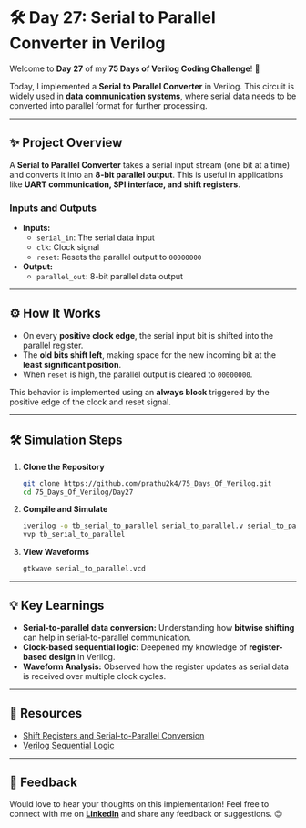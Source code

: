 # 🛠️ Day 27: Serial to Parallel Converter in Verilog  

Welcome to **Day 27** of my **75 Days of Verilog Coding Challenge**! 🚀  

Today, I implemented a **Serial to Parallel Converter** in Verilog. This circuit is widely used in **data communication systems**, where serial data needs to be converted into parallel format for further processing.  

---  

## ✨ Project Overview  

A **Serial to Parallel Converter** takes a serial input stream (one bit at a time) and converts it into an **8-bit parallel output**. This is useful in applications like **UART communication, SPI interface, and shift registers**.  

### **Inputs and Outputs**  
- **Inputs:**  
  - `serial_in`: The serial data input  
  - `clk`: Clock signal  
  - `reset`: Resets the parallel output to `00000000`  
- **Output:**  
  - `parallel_out`: 8-bit parallel data output  

---  

## ⚙️ How It Works  

- On every **positive clock edge**, the serial input bit is shifted into the parallel register.  
- The **old bits shift left**, making space for the new incoming bit at the **least significant position**.  
- When `reset` is high, the parallel output is cleared to `00000000`.  

This behavior is implemented using an **always block** triggered by the positive edge of the clock and reset signal.  

---  

## 🛠️ Simulation Steps  

1. **Clone the Repository**  
   ```bash
   git clone https://github.com/prathu2k4/75_Days_Of_Verilog.git
   cd 75_Days_Of_Verilog/Day27
   ```  

2. **Compile and Simulate**  
   ```bash
   iverilog -o tb_serial_to_parallel serial_to_parallel.v serial_to_parallel_tb.v
   vvp tb_serial_to_parallel
   ```  

3. **View Waveforms**  
   ```bash
   gtkwave serial_to_parallel.vcd
   ```  

---  

## 💡 Key Learnings  

- **Serial-to-parallel data conversion:** Understanding how **bitwise shifting** can help in serial-to-parallel communication.  
- **Clock-based sequential logic:** Deepened my knowledge of **register-based design** in Verilog.  
- **Waveform Analysis:** Observed how the register updates as serial data is received over multiple clock cycles.  

---  

## 🔗 Resources  

- [Shift Registers and Serial-to-Parallel Conversion](https://en.wikipedia.org/wiki/Shift_register)  
- [Verilog Sequential Logic](https://www.chipverify.com/verilog/verilog-sequential-circuits)  

---  

## 🤝 Feedback  

Would love to hear your thoughts on this implementation! Feel free to connect with me on **[LinkedIn](https://www.linkedin.com/in/pratham-jainvs)** and share any feedback or suggestions. 😊  
